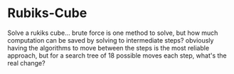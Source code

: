 # Rubiks-Cube

Solve a rukiks cube...
brute force is one method to solve, but how much
computation can be saved by solving to intermediate steps?
obviously having the algorithms to move between the
steps is the most reliable approach, but for a search
tree of 18 possible moves each step, what's the real change?
